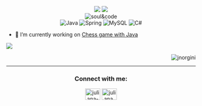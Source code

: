 
<p align="center">
 <img src="https://img.shields.io/badge/Eclipse-2C2255?style=for-the-badge&logo=eclipse&logoColor=white"  />
  <img src="https://img.shields.io/badge/GIT-E44C30?style=for-the-badge&logo=git&logoColor=white"  />
 <br />
  <img src="https://user-images.githubusercontent.com/114461353/193368888-d8831282-e247-4051-b83c-13f463a7c0f9.gif" alt="soul&code" />
 <br />

 <img src="https://img.shields.io/badge/Java-ED8B00?style=for-the-badge&logo=java&logoColor=white" alt="Java"  />
 <img src="https://img.shields.io/badge/Spring-6DB33F?style=for-the-badge&logo=spring&logoColor=white" alt="Spring"  />
 <img src="https://img.shields.io/badge/MySQL-00000F?style=for-the-badge&logo=mysql&logoColor=white" alt="MySQL"  />
 <img src="https://img.shields.io/badge/C%23-239120?style=for-the-badge&logo=c-sharp&logoColor=white" alt="C#"  />
</p>


- 🔭 I’m currently working on [Chess game with Java](https://github.com/jnorgini/chess-system-java.git)
<p align="left">

![](https://github-readme-stats.vercel.app/api?username=jnorgini&theme=merko&hide_border=false&include_all_commits=true&count_private=false)<br/>
<p align="right"> <img src="https://visitcount.itsvg.in/api?id=jnorgini&icon=2&color=2" alt="jnorgini" /> </p>


--- 

<h3 align="center">Connect with me:</h3>
<p align="center">
<a href="https://linkedin.com/in/juliana-norgini-5b0bb61b0" target="blank"><img align="center" src="https://raw.githubusercontent.com/rahuldkjain/github-profile-readme-generator/master/src/images/icons/Social/linked-in-alt.svg" alt="juliana-norgini-5b0bb61b0" height="30" width="40" /></a>
<a href="https://instagram.com/juliana.norgini" target="blank"><img align="center" src="https://raw.githubusercontent.com/rahuldkjain/github-profile-readme-generator/master/src/images/icons/Social/instagram.svg" alt="juliana.norgini" height="30" width="40" /></a>
</p>


